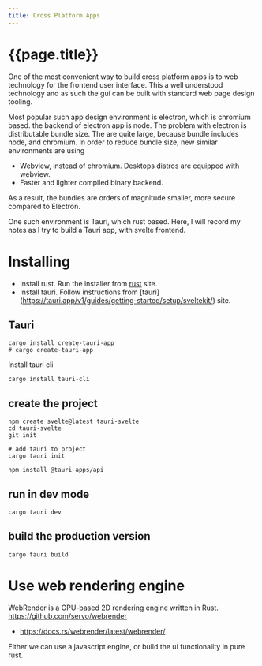 ```yaml
---
title: Cross Platform Apps
---
```


# {{page.title}}

One of the most convenient way to build cross platform apps is to web technology
for the frontend user interface. This a well understood technology and as such
the gui can be built with standard web page design tooling.

Most popular such app design environment is electron, which is chromium based.
the backend of electron app is node.
The problem with electron is distributable bundle size. The are quite large,
because bundle includes node, and chromium.
In order to reduce bundle size, new similar environments are using
* Webview, instead of chromium. Desktops distros are equipped with webview.
* Faster and lighter compiled binary backend.

As a result, the bundles are orders of magnitude smaller, more secure compared
to Electron.

One such environment is Tauri, which rust based. Here, I will record my notes as
I try to build a Tauri app, with svelte frontend. 


# Installing

* Install rust. Run the installer from 
[rust](https://www.rust-lang.org/tools/install) site.
* Install tauri. Follow instructions from [tauri] (https://tauri.app/v1/guides/getting-started/setup/sveltekit/) site. 

## Tauri

```
cargo install create-tauri-app
# cargo create-tauri-app
```

Install tauri cli
```
cargo install tauri-cli
```

## create the project

```
npm create svelte@latest tauri-svelte
cd tauri-svelte
git init

# add tauri to project
cargo tauri init

npm install @tauri-apps/api
```

## run in dev mode
```
cargo tauri dev
```

## build the production version
```
cargo tauri build
```


# Use web rendering engine
WebRender is a GPU-based 2D rendering engine written in Rust. <https://github.com/servo/webrender>

* <https://docs.rs/webrender/latest/webrender/>

Either we can use a javascript engine, or build the ui functionality in pure rust.
